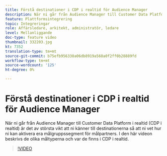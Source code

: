 ```yaml
---
title: Förstå destinationer i CDP i realtid för Audience Manager
description: När ni går från Audience Manager till Customer Data Platform i realtid (CDP i realtid) är det av största vikt att ni känner till destinationerna så att ni vet hur ni kan aktivera era målgruppssegment för målpartners. I den här videon beskrivs de olika måltyperna och var de finns i CDP i realtid.
feature: Plattformsintegrering
topic: Integreringar
role: Affärsledare, arkitekt, administratör, ledare
level: Mellanliggande
doc-type: feature video
thumbnail: 332203.jpg
kt: 7352
translation-type: tm+mt
source-git-commit: b75efb956338a06db8919a568a0f2ff0b28889fd
workflow-type: tm+mt
source-wordcount: '125'
ht-degree: 0%

---
```



# Förstå destinationer i CDP i realtid för Audience Manager

När ni går från Audience Manager till Customer Data Platform i realtid (CDP i realtid) är det av största vikt att ni känner till destinationerna så att ni vet hur ni kan aktivera era målgruppssegment för målpartners. I den här videon beskrivs de olika måltyperna och var de finns i CDP i realtid.

>[!VIDEO](https://video.tv.adobe.com/v/332203/?quality=12&learn=on)
